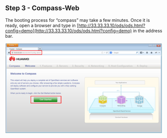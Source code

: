 <h2 id="step-three">Step 3 - Compass-Web</h2>

The booting process for “compass” may take a few minutes. Once it is ready, open a browser and type in [http://33.33.33.10/ods/ods.html?config=demo](http://33.33.33.10/ods/ods.html?config=demo) in the address bar.

![Compass welcome page](/img/3_compass_welcome.png)
